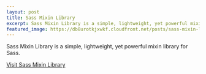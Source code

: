 ```yaml
---
layout: post
title: Sass Mixin Library
excerpt: Sass Mixin Library is a simple, lightweight, yet powerful mixin library for Sass.
featured_image: https://db8urotkjxwkf.cloudfront.net/posts/sass-mixin-lbrary.png
---
```


Sass Mixin Library is a simple, lightweight, yet powerful mixin library for Sass.

<a href="https://sml.himpfen.io/" target="_blank" class="btn btn-primary">Visit Sass Mixin Library</a>